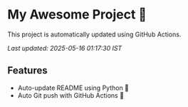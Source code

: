 # My Awesome Project 🚀

This project is automatically updated using GitHub Actions.

_Last updated: 2025-05-16 01:17:30 IST_

## Features
- Auto-update README using Python 🐍
- Auto Git push with GitHub Actions 🤖
